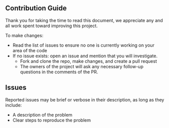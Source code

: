 ## Contribution Guide

Thank you for taking the time to read this document, we appreciate any and all work spent toward improving this project.

To make changes: 
  - Read the list of issues to ensure no one is currently working on your area of the code
  - If no issue exists: open an issue and mention that you will investigate.
    - Fork and clone the repo, make changes, and create a pull request
    - The owners of the project will ask any necessary follow-up questions in the comments of the PR.


## Issues

Reported issues may be brief or verbose in their description, as long as they include:

  - A description of the problem
  - Clear steps to reproduce the problem